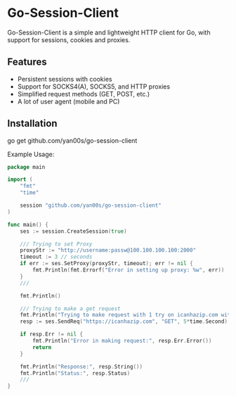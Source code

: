 # Go-Session-Client

Go-Session-Client is a simple and lightweight HTTP client for Go, with support for sessions, cookies and proxies.

## Features
- Persistent sessions with cookies
- Support for SOCKS4(A), SOCKS5, and HTTP proxies
- Simplified request methods (GET, POST, etc.)
- A lot of user agent (mobile and PC)

## Installation

go get github.com/yan00s/go-session-client

Example Usage:

```Go
package main

import (
	"fmt"
	"time"

	session "github.com/yan00s/go-session-client"
)

func main() {
	ses := session.CreateSession(true)

	/// Trying to set Proxy
	proxyStr := "http://username:passw@100.100.100.100:2000"
	timeout := 3 // seconds
	if err := ses.SetProxy(proxyStr, timeout); err != nil {
		fmt.Println(fmt.Errorf("Error in setting up proxy: %w", err))
	}
	///

	fmt.Println()

	/// Trying to make a get request
	fmt.Println("Trying to make request with 1 try on icanhazip.com with a 10 second timeout per request")
	resp := ses.SendReq("https://icanhazip.com", "GET", 5*time.Second)

	if resp.Err != nil {
		fmt.Println("Error in making request:", resp.Err.Error())
		return
	}

	fmt.Println("Response:", resp.String())
	fmt.Println("Status:", resp.Status)
	///
}
```
